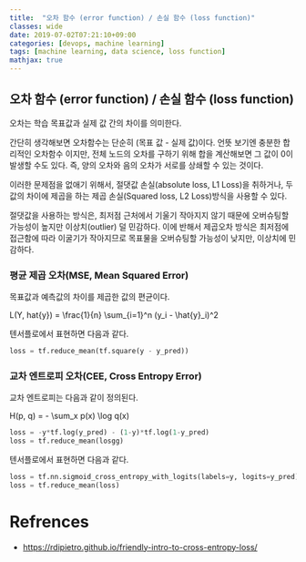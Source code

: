 ```yaml
---
title:  "오차 함수 (error function) / 손실 함수 (loss function)"
classes: wide
date: 2019-07-02T07:21:10+09:00
categories: [devops, machine learning]
tags: [machine learning, data science, loss function]
mathjax: true
---
```


## 오차 함수 (error function) / 손실 함수 (loss function) 
오차는 학습 목표값과 실제 값 간의 차이를 의미한다.

간단히 생각해보면 오차함수는 단순히 (목표 값 - 실제 값)이다. 언뜻 보기엔 충분한 합리적인 오차함수 이지만, 
전체 노드의 오차를 구하기 위해 합을 계산해보면 그 값이 0이 발생할 수도 있다.
즉, 양의 오차와 음의 오차가 서로를 상쇄할 수 있는 것이다.

이러한 문제점을 없애기 위해서, 절댓값 손실(absolute loss, L1 Loss)을 취하거나, 
두 값의 차이에 제곱을 하는 제곱 손실(Squared loss, L2 Loss)방식을 사용할 수 있다.

절댓값을 사용하는 방식은, 최저점 근처에서 기울기 작아지지 않기 때문에 오버슈팅할 가능성이 높지만 이상치(outlier) 덜 민감하다.
이에 반해서 제곱오차 방식은 최저점에 접근함에 따라 이굴기가 작아지므로 목표물을 오버슈팅할 가능성이 낮지만, 이상치에 민감하다.


### 평균 제곱 오차(MSE, Mean Squared Error)
목표값과 예측값의 차이를 제곱한 값의 편균이다.


L(Y, hat{y}) = \frac{1}{n} \sum_{i=1}^n (y_i - \hat{y}_i)^2

텐서플로에서 표현하면 다음과 같다.
```python
loss = tf.reduce_mean(tf.square(y - y_pred))
```
### 교차 엔트로피 오차(CEE, Cross Entropy Error)
교차 엔트로피는 다음과 같이 정의된다.

H(p, q) = - \sum_x p(x) \log q(x) 

```python
loss = -y*tf.log(y_pred) - (1-y)*tf.log(1-y_pred)
loss = tf.reduce_mean(losgg)
```

텐서플로에서 표현하면 다음과 같다.
```python
loss = tf.nn.sigmoid_cross_entropy_with_logits(labels=y, logits=y_pred)
loss = tf.reduce_mean(loss)
```


# Refrences
- https://rdipietro.github.io/friendly-intro-to-cross-entropy-loss/

